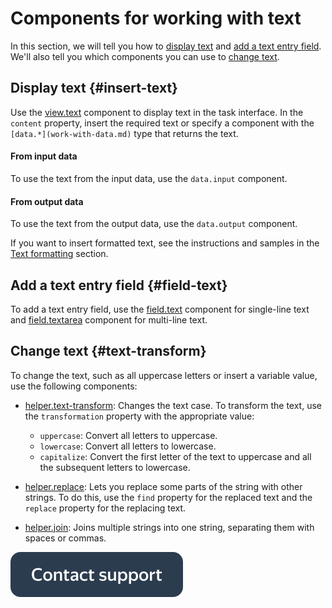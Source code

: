 # Components for working with text

In this section, we will tell you how to [display text](#insert-text) and [add a text entry field](#field-text). We'll also tell you which components you can use to [change text](#text-transform).


## Display text {#insert-text}

Use the [view.text](../reference/view.text.md) component to display text in the task interface. In the `content` property, insert the required text or specify a component with the `[data.*](work-with-data.md)` type that returns the text.

#### From input data

To use the text from the input data, use the `data.input` component.

#### From output data

To use the text from the output data, use the `data.output` component.

If you want to insert formatted text, see the instructions and samples in the [Text formatting](text-formatting.md) section.


## Add a text entry field {#field-text}

To add a text entry field, use the [field.text](../reference/field.text.md) component for single-line text and [field.textarea](../reference/field.textarea.md) component for multi-line text.


## Change text {#text-transform}

To change the text, such as all uppercase letters or insert a variable value, use the following components:

- [helper.text-transform](../reference/helper.text-transform.md): Changes the text case. To transform the text, use the `transformation` property with the appropriate value:
    - `uppercase`: Convert all letters to uppercase.
    - `lowercase`: Convert all letters to lowercase.
    - `capitalize`: Convert the first letter of the text to uppercase and all the subsequent letters to lowercase.

- [helper.replace](../reference/helper.replace.md): Lets you replace some parts of the string with other strings. To do this, use the `find` property for the replaced text and the `replace` property for the replacing text.
- [helper.join](../reference/helper.join.md): Joins multiple strings into one string, separating them with spaces or commas.


[![](../_images/buttons/contact-support.svg)](../concepts/support.md)
